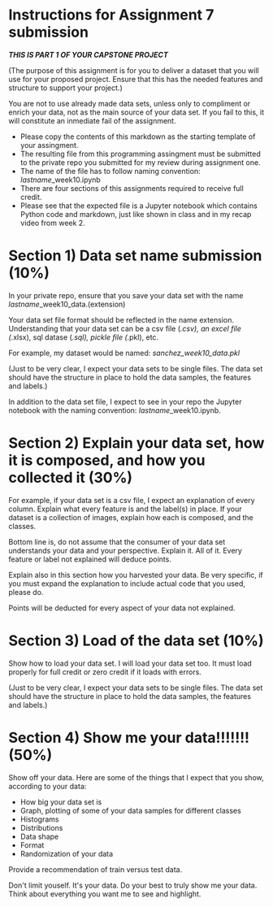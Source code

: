 # Instructions for Assignment 7 submission 

***THIS IS PART 1 OF YOUR CAPSTONE PROJECT***

(The purpose of this assignment is for you to deliver a dataset that you will use for your proposed project. Ensure that this has the needed features and structure to support your project.)

You are not to use already made data sets, unless only to compliment or enrich your data, not as the main source of your data set. If you fail to this, it will constitute an inmediate fail of the assignment. 

- Please copy the contents of this markdown as the starting template of your assingment. 
- The resulting file from this programming assingment must be submitted to the private repo you submitted for my review during assignment one. 
- The name of the file has to follow  naming convention:  *lastname*_week10.ipynb
- There are four sections of this assignments required to receive full credit. 
- Please see that the expected file is a Jupyter notebook which contains Python code and markdown, just like shown in class and in my recap video from week 2. 


# Section 1) Data set name submission (10%)

In your private repo, ensure that you save your data set with the name *lastname*_week10_data.(extension)

Your data set file format should be reflected in the name extension. Understanding that your data set can be a csv file (*.csv), an excel file (*.xlsx), sql datase (*.sql), pickle file (*.pkl), etc. 

For example, my dataset would be named:   _sanchez_week10_data.pkl_

(Just to be very clear, I expect your data sets to be single files. The data set should have the structure in place to hold the data samples, the features and labels.) 

In addition to the data set file, I expect to see in your repo the Jupyter notebook with the naming convention: *lastname*_week10.ipynb.

# Section 2) Explain your data set, how it is composed, and how you collected it (30%)

For example, if your data set is a csv file, I expect an explanation of every column. Explain what every feature is and the label(s) in place. If your dataset is a collection of images, explain how each is composed, and the classes. 

Bottom line is, do not assume that the consumer of your data set understands your data and your perspective. Explain it. All of it. Every feature or label not explained will deduce points. 

Explain also in this section how you harvested your data. Be very specific, if you must expand the explanation to include actual code that you used, please do. 

Points will be deducted for every aspect of your data not explained.

# Section 3) Load of the data set (10%)

Show how to load your data set. I will load your data set too. It must load properly for full credit or zero credit if it loads with errors. 

(Just to be very clear, I expect your data sets to be single files. The data set should have the structure in place to hold the data samples, the features and labels.) 

# Section 4) Show me your data!!!!!!! (50%)

Show off your data. Here are some of the things that I expect that you show, according to your data:
- How big your data set is 
- Graph, plotting of some of your data samples for different classes
- Histograms
- Distributions
- Data shape 
- Format
- Randomization of your data 

Provide a recommendation of train versus test data. 

Don't limit youself. It's your data. Do your best to truly show me your data. Think about everything you want me to see and highlight. 



